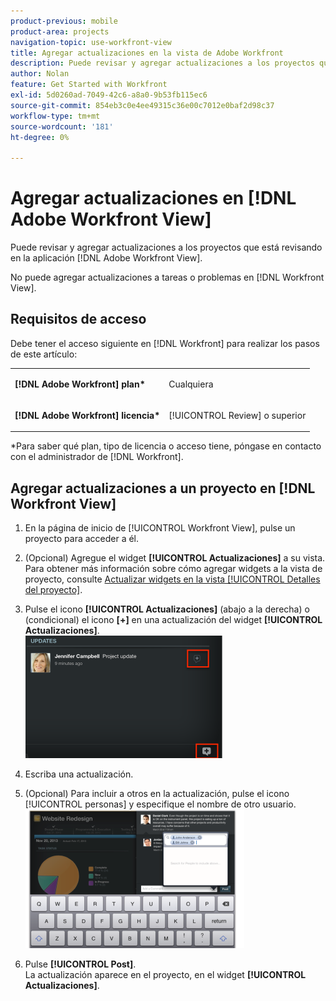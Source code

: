```yaml
---
product-previous: mobile
product-area: projects
navigation-topic: use-workfront-view
title: Agregar actualizaciones en la vista de Adobe Workfront
description: Puede revisar y agregar actualizaciones a los proyectos que está revisando en la aplicación  [!DNL Adobe Workfront] Ver.
author: Nolan
feature: Get Started with Workfront
exl-id: 5d0260ad-7049-42c6-a8a0-9b53fb115ec6
source-git-commit: 854eb3c0e4ee49315c36e00c7012e0baf2d98c37
workflow-type: tm+mt
source-wordcount: '181'
ht-degree: 0%

---
```


# Agregar actualizaciones en [!DNL Adobe Workfront View]

Puede revisar y agregar actualizaciones a los proyectos que está revisando en la aplicación [!DNL Adobe Workfront View].

No puede agregar actualizaciones a tareas o problemas en [!DNL Workfront View].

## Requisitos de acceso

Debe tener el acceso siguiente en [!DNL Workfront] para realizar los pasos de este artículo:

<table style="table-layout:auto"> 
 <col> 
 </col> 
 <col> 
 </col> 
 <tbody> 
  <tr> 
   <td role="rowheader"><strong>[!DNL Adobe Workfront] plan*</strong></td> 
   <td> <p>Cualquiera</p> </td> 
  </tr> 
  <tr> 
   <td role="rowheader"><strong>[!DNL Adobe Workfront] licencia*</strong></td> 
   <td> <p>[!UICONTROL Review] o superior</p> </td> 
  </tr> 
 </tbody> 
</table>

&#42;Para saber qué plan, tipo de licencia o acceso tiene, póngase en contacto con el administrador de [!DNL Workfront].

## Agregar actualizaciones a un proyecto en [!DNL Workfront View]

1. En la página de inicio de [!UICONTROL Workfront View], pulse un proyecto para acceder a él.
1. (Opcional) Agregue el widget **[!UICONTROL Actualizaciones]** a su vista.\
   Para obtener más información sobre cómo agregar widgets a la vista de proyecto, consulte [Actualizar widgets en la vista [!UICONTROL Detalles del proyecto]](../../../workfront-basics/mobile-apps/using-workfront-view/update-widgets-in-workfront-view.md).

1. Pulse el icono **[!UICONTROL Actualizaciones]** (abajo a la derecha) o (condicional) el icono **[+]** en una actualización del widget **[!UICONTROL Actualizaciones]**.\
   ![[!DNL workfront_view_updates_icon].png](assets/workfront-view-updates-icon-315x196.png)

1. Escriba una actualización.
1. (Opcional) Para incluir a otros en la actualización, pulse el icono [!UICONTROL personas] y especifique el nombre de otro usuario.\
   ![](assets/screen-shot-2014-002-21-at-2.57.44-pm-350x222.png)

1. Pulse **[!UICONTROL Post]**.\
   La actualización aparece en el proyecto, en el widget **[!UICONTROL Actualizaciones]**.

